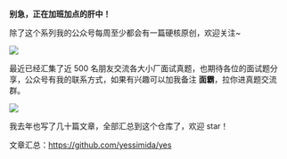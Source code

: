 **别急，正在加班加点的肝中！**

除了这个系列我的公众号每周至少都会有一篇硬核原创，欢迎关注~

![](https://gitee.com/yessimida/interview-of-legends/raw/master/pic/16034279-e6ebb79b5a0b8fe7.png)

最近已经汇集了近 500 名朋友交流各大小厂面试真题，也期待各位的面试题分享，公众号有我的联系方式，如果有兴趣可以加我备注 **面霸**，拉你进真题交流群。

![](https://cdn.jsdelivr.net/gh/yessimida/cdn_image/img/image-20210228190741512.png)

我去年也写了几十篇文章，全部汇总到这个仓库了，欢迎 star！

文章汇总：https://github.com/yessimida/yes 